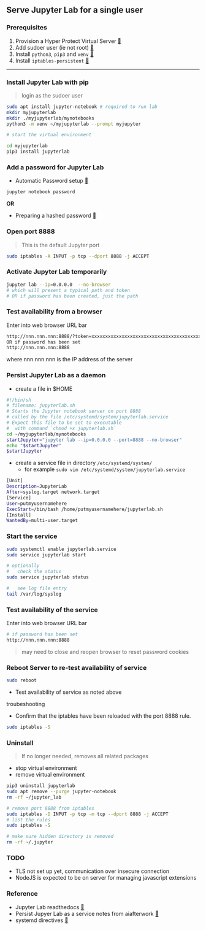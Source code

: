 ## Serve Jupyter Lab for a single user

### Prerequisites
1. Provision a Hyper Protect Virtual Server [:link:](../hp_virtual_server/README.md)
2. Add sudoer user (ie not root) [:link:](../add_user/README.md)
3. Install `python3`, `pip3` and `venv` [:link:](../install_python/README.md)
4. Install `iptables-persistent` [:link:](../install_iptables_persistent/README.md)
----

### Install Jupyter Lab with pip
> login as the sudoer user

```bash
sudo apt install jupyter-notebook # required to run lab
mkdir myjupyterlab
mkdir ./myjupyterlab/mynotebooks
python3 -m venv ~/myjupyterlab --prompt myjupyter

# start the virtual environment

cd myjupyterlab
pip3 install jupyterlab

```

### Add a password for Jupyter Lab
* Automatic Password setup [:link:](https://jupyter-notebook.readthedocs.io/en/stable/public_server.html#automatic-password-setup)
```bash
jupyter notebook password
```
__OR__

* Preparing a hashed password [:link:](https://jupyter-notebook.readthedocs.io/en/stable/public_server.html#preparing-a-hashed-password)

### Open port 8888
> This is the default Jupyter port
```bash
sudo iptables -A INPUT -p tcp --dport 8888 -j ACCEPT
```

### Activate Jupyter Lab temporarily
```bash
jupyter lab --ip=0.0.0.0  --no-browser
# which will present a typical path and token
# OR if password has been created, just the path
```
### Test availability from a browser
Enter into web browser URL bar
```bash
http://nnn.nnn.nnn:8888/?token=xxxxxxxxxxxxxxxxxxxxxxxxxxxxxxxxxxxxxxxx
OR if password has been set
http://nnn.nnn.nnn:8888
```
where nnn.nnn.nnn is the IP address of the server

### Persist Jupyter Lab as a daemon

* create a file in $HOME
```bash
#!/bin/sh
# filename: jupyterlab.sh
# Starts the Jupyter notebook server on port 8888
# called by the file /etc/systemd/system/jupyterlab.service
# Expect this file to be set to executable
#  with command `chmod +x jupyterlab.sh`
cd ~/myjupyterlab/mynotebooks
startJupyter="jupyter lab --ip=0.0.0.0 --port=8888 --no-browser"
echo "$startJupyter"
$startJupyter
```

* create a service file in directory `/etc/systemd/system/`
  * for example `sudo vim /etc/systemd/system/jupyterlab.service`
```bash
[Unit]
Description=JupyterLab
After=syslog.target network.target
[Service]
User=putmyusernamehere
ExecStart=/bin/bash /home/putmyusernamehere/jupyterlab.sh
[Install]
WantedBy=multi-user.target
```
### Start the service
```bash
sudo systemctl enable jupyterlab.service
sudo service jupyterlab start

# optionally
#   check the status
sudo service jupyterlab status

#   see log file entry
tail /var/log/syslog
```

### Test availability of the service
Enter into web browser URL bar
```bash
# if password has been set
http://nnn.nnn.nnn:8888
```
> may need to close and reopen browser to reset
> password cookies


### Reboot Server to re-test availability of service
```bash
sudo reboot
```
* Test availability of service as noted above

troubeshooting
* Confirm that the iptables have been reloaded
  with the port 8888 rule.
```bash
sudo iptables -S
```

### Uninstall
> If no longer needed, removes all related packages

* stop virtual environment
* remove virtual environment

```bash
pip3 uninstall jupyterlab
sudo apt remove --purge jupyter-notebook
rm -rf ~/jupyter_lab

# remove port 8888 from iptables
sudo iptables -D INPUT -p tcp -m tcp --dport 8888 -j ACCEPT
# list the rules
sudo iptables -S

# make sure hidden directory is removed
rm -rf ~/.jupyter
```

### TODO
* TLS not set up yet, communication over insecure connection
* NodeJS is expected to be on server for managing javascript extensions

### Reference

* Jupyter Lab readthedocs [:link:](https://jupyterlab.readthedocs.io/en/stable/)
* Persist Jupyer Lab as a service notes from aiafterwork [:link:](https://www.aiafterwork.com/running-jupyterlab-on-ubuntu-startup/)
* systemd directives [:link:](https://www.freedesktop.org/software/systemd/man/systemd.directives.html)
